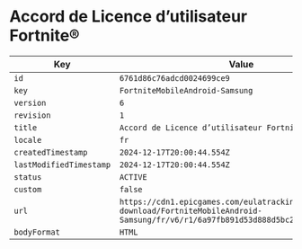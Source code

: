# Accord de Licence d’utilisateur Fortnite®

| Key | Value |
| --- | ----- |
| `id` | `6761d86c76adcd0024699ce9` |
| `key` | `FortniteMobileAndroid-Samsung` |
| `version` | `6` |
| `revision` | `1` |
| `title` | `Accord de Licence d’utilisateur Fortnite®` |
| `locale` | `fr` |
| `createdTimestamp` | `2024-12-17T20:00:44.554Z` |
| `lastModifiedTimestamp` | `2024-12-17T20:00:44.554Z` |
| `status` | `ACTIVE` |
| `custom` | `false` |
| `url` | `https://cdn1.epicgames.com/eulatracking-download/FortniteMobileAndroid-Samsung/fr/v6/r1/6a97fb891d53d888d5bc21b3374efa62.pdf` |
| `bodyFormat` | `HTML` |
